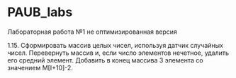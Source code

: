 # PAUB_labs
 Лабораторная работа №1 не оптимизированная версия
 
1.15. Сформировать массив целых чисел, используя датчик случайных чисел. Перевернуть массив и, если число элементов нечетное, удалить его средний элемент. Добавить в конец массива 3 элемента со значением M[I+10]-2.
